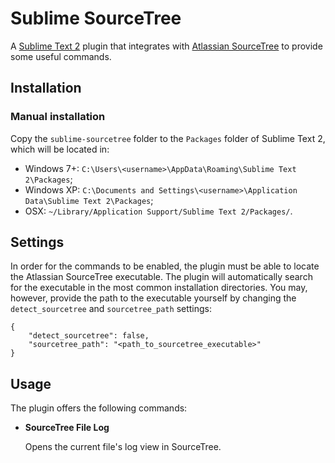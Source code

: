 # Sublime SourceTree

A [Sublime Text 2](http://www.sublimetext.com/) plugin that integrates with [Atlassian SourceTree](https://www.atlassian.com/software/sourcetree/overview) to provide some useful commands.

## Installation

### Manual installation

Copy the `sublime-sourcetree` folder to the `Packages` folder of Sublime Text 2, which will be located in:
  * Windows 7+:  `C:\Users\<username>\AppData\Roaming\Sublime Text 2\Packages`;
  * Windows XP: `C:\Documents and Settings\<username>\Application Data\Sublime Text 2\Packages`;
  * OSX: `~/Library/Application Support/Sublime Text 2/Packages/`.

## Settings

In order for the commands to be enabled, the plugin must be able to locate the Atlassian SourceTree executable.
The plugin will automatically search for the executable in the most common installation directories.
You may, however, provide the path to the executable yourself by changing the `detect_sourcetree` and `sourcetree_path` settings:
```
{
    "detect_sourcetree": false,
    "sourcetree_path": "<path_to_sourcetree_executable>"
}
```

## Usage

The plugin offers the following commands:
  * **SourceTree File Log**

      Opens the current file's log view in SourceTree.

